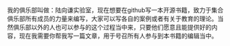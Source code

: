 我的俱乐部叫做：陆向谦实验室，现在想要在github写一本开源书籍，致力于集合俱乐部所有成员的力量来编写，大家可以写各自的案例或者有关于教育的理论。当然俱乐部以外的人也可以参与的这个过程当中来，只要他们愿意且能提供好的内容，现在我需要你帮我写一篇文章，用于号召所有人参与到本书籍的编辑当中。